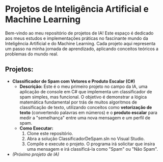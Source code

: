 # **Projetos de Inteligência Artificial e Machine Learning**

Bem-vindo ao meu repositório de projetos de IA\! Este espaço é dedicado aos meus estudos e implementações práticas no fascinante mundo da Inteligência Artificial e do Machine Learning. Cada projeto aqui representa um passo na minha jornada de aprendizado, aplicando conceitos teóricos a problemas do mundo real.

## **Projetos:**

* **Classificador de Spam com Vetores e Produto Escalar (C\#)**  
  * **Descrição:** Este é o meu primeiro projeto no campo da IA, uma aplicação de console em C\# que implementa um classificador de spam simples, mas funcional. O objetivo é demonstrar a lógica matemática fundamental por trás de muitos algoritmos de classificação de texto, utilizando conceitos como **vetorização de texto** (convertendo palavras em números) e o **produto escalar** para medir a "semelhança" entre uma nova mensagem e um perfil de spam.  
  * **Como Executar:**  
    1. Clone este repositório.  
    2. Abra a solução ClassificadorDeSpam.sln no Visual Studio.  
    3. Compile e execute o projeto. O programa irá solicitar que insira uma mensagem e irá classificá-la como "Spam" ou "Não Spam".  
* *(Próximo projeto de IA)*